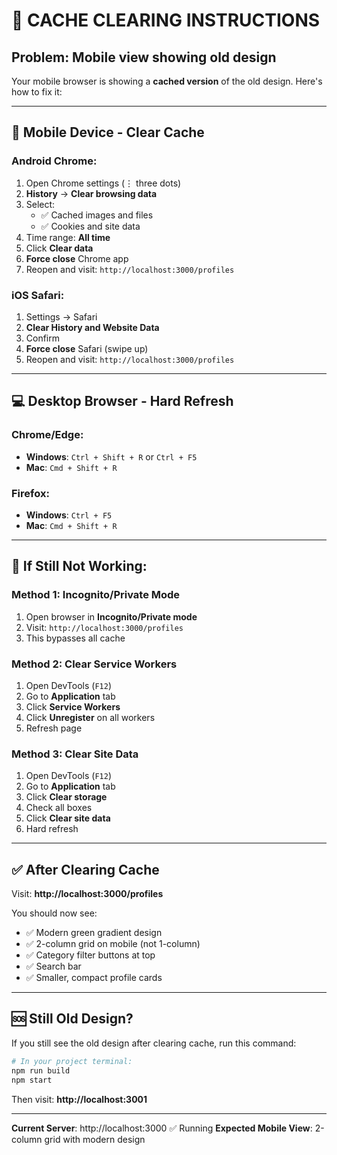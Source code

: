 # 🔄 CACHE CLEARING INSTRUCTIONS

## Problem: Mobile view showing old design

Your mobile browser is showing a **cached version** of the old design. Here's how to fix it:

---

## 📱 Mobile Device - Clear Cache

### Android Chrome:
1. Open Chrome settings (⋮ three dots)
2. **History** → **Clear browsing data**
3. Select:
   - ✅ Cached images and files
   - ✅ Cookies and site data
4. Time range: **All time**
5. Click **Clear data**
6. **Force close** Chrome app
7. Reopen and visit: `http://localhost:3000/profiles`

### iOS Safari:
1. Settings → Safari
2. **Clear History and Website Data**
3. Confirm
4. **Force close** Safari (swipe up)
5. Reopen and visit: `http://localhost:3000/profiles`

---

## 💻 Desktop Browser - Hard Refresh

### Chrome/Edge:
- **Windows**: `Ctrl + Shift + R` or `Ctrl + F5`
- **Mac**: `Cmd + Shift + R`

### Firefox:
- **Windows**: `Ctrl + F5`
- **Mac**: `Cmd + Shift + R`

---

## 🔧 If Still Not Working:

### Method 1: Incognito/Private Mode
1. Open browser in **Incognito/Private mode**
2. Visit: `http://localhost:3000/profiles`
3. This bypasses all cache

### Method 2: Clear Service Workers
1. Open DevTools (`F12`)
2. Go to **Application** tab
3. Click **Service Workers**
4. Click **Unregister** on all workers
5. Refresh page

### Method 3: Clear Site Data
1. Open DevTools (`F12`)
2. Go to **Application** tab
3. Click **Clear storage**
4. Check all boxes
5. Click **Clear site data**
6. Hard refresh

---

## ✅ After Clearing Cache

Visit: **http://localhost:3000/profiles**

You should now see:
- ✅ Modern green gradient design
- ✅ 2-column grid on mobile (not 1-column)
- ✅ Category filter buttons at top
- ✅ Search bar
- ✅ Smaller, compact profile cards

---

## 🆘 Still Old Design?

If you still see the old design after clearing cache, run this command:

```bash
# In your project terminal:
npm run build
npm start
```

Then visit: **http://localhost:3001**

---

**Current Server**: http://localhost:3000 ✅ Running
**Expected Mobile View**: 2-column grid with modern design
